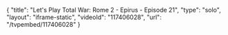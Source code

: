 {
    "title": "Let's Play Total War: Rome 2 - Epirus - Episode 21",
    "type": "solo",
    "layout": "iframe-static",
    "videoId": "117406028",
    "url": "\/tvpembed\/117406028"
}